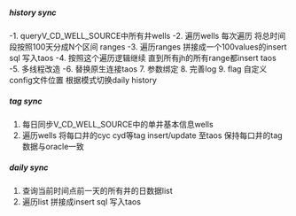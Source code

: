 
##### history sync
-1. queryV_CD_WELL_SOURCE中所有井wells
-2. 遍历wells 每次遍历 将总时间段按照100天分成N个区间 ranges
-3. 遍历ranges 拼接成一个100values的insert sql 写入taos
-4. 按照这个遍历逻辑继续 直到所有jh的所有range都insert taos
-5. 多线程改造
-6. 替换原生连接taos
7. 参数绑定
8. 完善log
9. flag 自定义config文件位置 根据模式切换daily history

##### tag sync
1. 每日同步V_CD_WELL_SOURCE中的单井基本信息wells
2. 遍历wells 将每口井的cyc cyd等tag insert/update 至taos 保持每口井的tag数据与oracle一致

##### daily sync
1. 查询当前时间点前一天的所有井的日数据list
2. 遍历list 拼接成insert sql 写入taos
